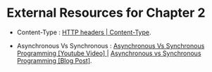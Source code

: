 # External Resources for Chapter 2

* Content-Type : [HTTP headers | Content-Type](https://www.geeksforgeeks.org/http-headers-content-type/).

* Asynchronous Vs Synchronous : [Asynchronous Vs Synchronous Programming [Youtube Video]
](https://www.youtube.com/watch?v=Kpn2ajSa92c) | [Asynchronous vs Synchronous Programming [Blog Post]](https://dev.to/hardy613/asynchronous-vs-synchronous-programming-23ed).